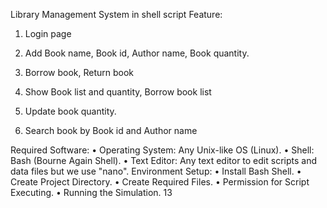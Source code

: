 Library Management System in shell script
Feature:
1. Login page

2. Add Book name, Book id, Author name, Book quantity.

3. Borrow book, Return book

4. Show Book list and quantity, Borrow book list

5. Update book quantity.

6. Search book by Book id and Author name

Required Software:
• Operating System: Any Unix-like OS (Linux).
• Shell: Bash (Bourne Again Shell).
• Text Editor: Any text editor to edit scripts and data files but we use "nano".
Environment Setup:
• Install Bash Shell.
• Create Project Directory.
• Create Required Files.
• Permission for Script Executing.
• Running the Simulation.
13
